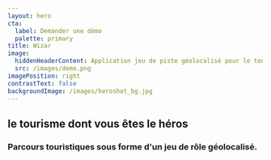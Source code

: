 ```yaml
---
layout: hero
cta:
  label: Demander une démo
  palette: primary
title: Wizar
image:
  hiddenHeaderContent: Application jeu de piste géolocalisé pour le tourisme -  Wizar
  src: /images/demo.png
imagePosition: right
contrastText: false
backgroundImage: /images/heroshot_bg.jpg
---
```

## le tourisme dont vous êtes le héros
### Parcours touristiques sous forme d'un jeu de rôle géolocalisé.
